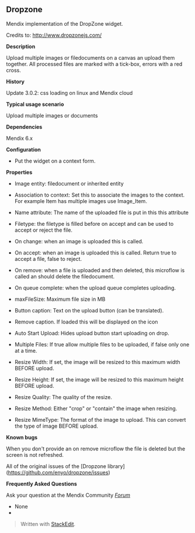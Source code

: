 **Dropzone**
--------------

Mendix implementation of the DropZone widget.

Credits to: http://www.dropzonejs.com/

**Description**

 Upload multiple images or filedocuments on a canvas an upload them together. All processed files are marked with a tick-box, errors with a red cross.

**History**

Update 3.0.2: css loading on linux and Mendix cloud

**Typical usage scenario**

 Upload multiple images or documents

**Dependencies**

 Mendix 6.x

**Configuration**

 -   Put the widget on a context form.

**Properties**

-   Image entity: filedocument or inherited entity

-   Association to context: Set this to associate the images to the context. For example Item has multiple images use Image\_Item.

-   Name attribute: The name of the uploaded file is put in this this attribute

-   Filetype: the filetype is filled before on accept and can be used to accept or reject the file.

-   On change: when an image is uploaded this is called.

-   On accept: when an image is uploaded this is called. Return true to accept a file, false to reject.

-   On remove: when a file is uploaded and then deleted, this microflow is called an should delete the filedocument.

-   On queue complete: when the upload queue completes uploading.

-   maxFileSize: Maximum file size in MB

-   Button caption: Text on the upload button (can be translated).

-   Remove caption. If loaded this will be displayed on the icon

-   Auto Start Upload: Hides upload button start uploading on drop.

-   Multiple Files: If true allow multiple files to be uploaded, if false only one at a time.

-   Resize Width: If set, the image will be resized to this maximum width BEFORE upload.

-   Resize Height: If set, the image will be resized to this maximum height BEFORE upload.

-   Resize Quality: The quality of the resize.

-   Resize Method: Either "crop" or "contain" the image when resizing.

-   Resize MimeType: The format of the image to upload. This can convert the type of image BEFORE upload.


**Known bugs**

 When you don't provide an on remove microflow the file is deleted but the screen is not refreshed.

 All of the original issues of the [Dropzone library] (https://github.com/enyo/dropzone/issues)


**Frequently Asked Questions**



Ask your question at the Mendix Community [*Forum*](https://mxforum.mendix.com/)



-   None
-
> Written with [StackEdit](https://stackedit.io/).
